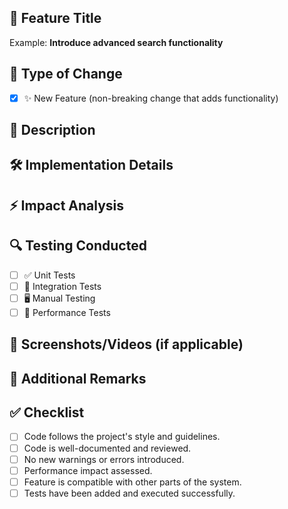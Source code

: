 <!-- Feature Pull Request Template -->

## 🚀 Feature Title
<!-- Provide a succinct and clear title for the feature -->
Example: **Introduce advanced search functionality**

## 📂 Type of Change
- [X] ✨ New Feature (non-breaking change that adds functionality)

## 📖 Description
<!-- A brief overview of the feature being added. Explain its functionality and purpose. -->

## 🛠️ Implementation Details
<!-- Describe the approach taken, design decisions, and methods used. -->

## ⚡ Impact Analysis
<!-- Discuss any potential effects on the existing codebase, performance, or behavior. -->

## 🔍 Testing Conducted
- [ ] ✅ Unit Tests
- [ ] 🔄 Integration Tests
- [ ] 🖥️ Manual Testing
- [ ] 🚀 Performance Tests

## 📸 Screenshots/Videos (if applicable)
<!-- Attach images or videos demonstrating the new feature in action. -->

## 📝 Additional Remarks
<!-- Add any extra details, considerations, or edge cases for reviewers. -->

## ✅ Checklist
- [ ] Code follows the project's style and guidelines.
- [ ] Code is well-documented and reviewed.
- [ ] No new warnings or errors introduced.
- [ ] Performance impact assessed.
- [ ] Feature is compatible with other parts of the system.
- [ ] Tests have been added and executed successfully.
